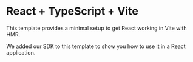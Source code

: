 # React + TypeScript + Vite

This template provides a minimal setup to get React working in Vite with HMR.

We added our SDK to this template to show you how to use it in a React application.
